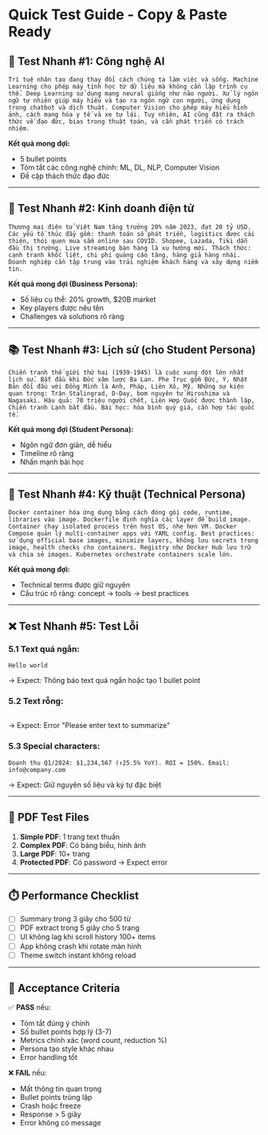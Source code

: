 # Quick Test Guide - Copy & Paste Ready

## 🚀 Test Nhanh #1: Công nghệ AI
```
Trí tuệ nhân tạo đang thay đổi cách chúng ta làm việc và sống. Machine Learning cho phép máy tính học từ dữ liệu mà không cần lập trình cụ thể. Deep Learning sử dụng mạng neural giống như não người. Xử lý ngôn ngữ tự nhiên giúp máy hiểu và tạo ra ngôn ngữ con người, ứng dụng trong chatbot và dịch thuật. Computer Vision cho phép máy hiểu hình ảnh, cách mạng hóa y tế và xe tự lái. Tuy nhiên, AI cũng đặt ra thách thức về đạo đức, bias trong thuật toán, và cần phát triển có trách nhiệm.
```

**Kết quả mong đợi:**
- 5 bullet points
- Tóm tắt các công nghệ chính: ML, DL, NLP, Computer Vision
- Đề cập thách thức đạo đức

---

## 🏢 Test Nhanh #2: Kinh doanh điện tử
```
Thương mại điện tử Việt Nam tăng trưởng 20% năm 2023, đạt 20 tỷ USD. Các yếu tố thúc đẩy gồm: thanh toán số phát triển, logistics được cải thiện, thói quen mua sắm online sau COVID. Shopee, Lazada, Tiki dẫn đầu thị trường. Live streaming bán hàng là xu hướng mới. Thách thức: cạnh tranh khốc liệt, chi phí quảng cáo tăng, hàng giả hàng nhái. Doanh nghiệp cần tập trung vào trải nghiệm khách hàng và xây dựng niềm tin.
```

**Kết quả mong đợi (Business Persona):**
- Số liệu cụ thể: 20% growth, $20B market
- Key players được nêu tên
- Challenges và solutions rõ ràng

---

## 📚 Test Nhanh #3: Lịch sử (cho Student Persona)
```
Chiến tranh thế giới thứ hai (1939-1945) là cuộc xung đột lớn nhất lịch sử. Bắt đầu khi Đức xâm lược Ba Lan. Phe Trục gồm Đức, Ý, Nhật Bản đối đầu với Đồng Minh là Anh, Pháp, Liên Xô, Mỹ. Những sự kiện quan trọng: Trận Stalingrad, D-Day, bom nguyên tử Hiroshima và Nagasaki. Hậu quả: 70 triệu người chết, Liên Hợp Quốc được thành lập, Chiến tranh Lạnh bắt đầu. Bài học: hòa bình quý giá, cần hợp tác quốc tế.
```

**Kết quả mong đợi (Student Persona):**
- Ngôn ngữ đơn giản, dễ hiểu
- Timeline rõ ràng
- Nhấn mạnh bài học

---

## 🔧 Test Nhanh #4: Kỹ thuật (Technical Persona)
```
Docker container hóa ứng dụng bằng cách đóng gói code, runtime, libraries vào image. Dockerfile định nghĩa các layer để build image. Container chạy isolated process trên host OS, nhẹ hơn VM. Docker Compose quản lý multi-container apps với YAML config. Best practices: sử dụng official base images, minimize layers, không lưu secrets trong image, health checks cho containers. Registry như Docker Hub lưu trữ và chia sẻ images. Kubernetes orchestrate containers scale lớn.
```

**Kết quả mong đợi:**
- Technical terms được giữ nguyên
- Cấu trúc rõ ràng: concept → tools → best practices

---

## ❌ Test Nhanh #5: Test Lỗi

### 5.1 Text quá ngắn:
```
Hello world
```
→ Expect: Thông báo text quá ngắn hoặc tạo 1 bullet point

### 5.2 Text rỗng:
```

```
→ Expect: Error "Please enter text to summarize"

### 5.3 Special characters:
```
Doanh thu Q1/2024: $1,234,567 (↑25.5% YoY). ROI = 150%. Email: info@company.com
```
→ Expect: Giữ nguyên số liệu và ký tự đặc biệt

---

## 📄 PDF Test Files

1. **Simple PDF**: 1 trang text thuần
2. **Complex PDF**: Có bảng biểu, hình ảnh
3. **Large PDF**: 10+ trang
4. **Protected PDF**: Có password → Expect error

---

## ⏱️ Performance Checklist

- [ ] Summary trong 3 giây cho 500 từ
- [ ] PDF extract trong 5 giây cho 5 trang
- [ ] UI không lag khi scroll history 100+ items
- [ ] App không crash khi rotate màn hình
- [ ] Theme switch instant không reload

---

## 🎯 Acceptance Criteria

✅ **PASS** nếu:
- Tóm tắt đúng ý chính
- Số bullet points hợp lý (3-7)
- Metrics chính xác (word count, reduction %)
- Persona tạo style khác nhau
- Error handling tốt

❌ **FAIL** nếu:
- Mất thông tin quan trọng
- Bullet points trùng lặp
- Crash hoặc freeze
- Response > 5 giây
- Error không có message